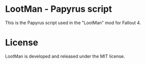 # LootMan - Papyrus script
This is the Papyrus script used in the "LootMan" mod for Fallout 4.

# License
LootMan is developed and released under the MIT license.
